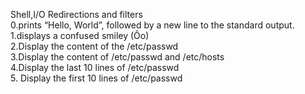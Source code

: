 Shell,I/O Redirections and filters <br> 0.prints “Hello, World”, followed by a new line to the standard output. <br> 1.displays a confused smiley (Ôo) <br>  2.Display the content of the /etc/passwd <br> 3.Display the content of /etc/passwd and /etc/hosts <br> 4.Display the last 10 lines of /etc/passwd <br> 5. Display the first 10 lines of /etc/passwd
